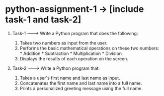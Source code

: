 # python-assignment-1 ->  [include task-1 and task-2]

1)  Task-1
--->  Write a Python program that does the following:
      1.  Takes two numbers as input from the user.
      2.  Performs the basic mathematical operations on these two numbers:
                   *	Addition
                   *	Subtraction
                   *	Multiplication
                   *	Division
      3.  Displays the results of each operation on the screen.

2)  Task-2
--->  Write a Python program that:
      1.  Takes a user's first name and last name as input.
      2.  Concatenates the first name and last name into a full name.
      3.  Prints a personalized greeting message using the full name.
     
